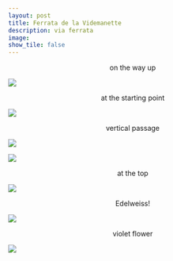 ```yaml
---
layout: post
title: Ferrata de la Videmanette
description: via ferrata 
image:
show_tile: false 
---
```




<center> on the way up </center>


![](../assets/images/ferrate/ferrata_videmanette/P_20170715_114247.jpg)


<center>at the starting point</center>

![](../assets/images/ferrate/ferrata_videmanette/P_20170715_123422.jpg)


<center>vertical passage</center>

![](../assets/images/ferrate/ferrata_videmanette/P_20170715_132900.jpg)


![](../assets/images/ferrate/ferrata_videmanette/P_20170715_132950.jpg)

<center>at the top</center>

![](../assets/images/ferrate/ferrata_videmanette/P_20170715_140753.jpg)

<center>Edelweiss!</center>

![](../assets/images/ferrate/ferrata_videmanette/P_20170715_141055.jpg)

<center>violet flower</center>

![](../assets/images/ferrate/ferrata_videmanette/P_20170715_161832.jpg)